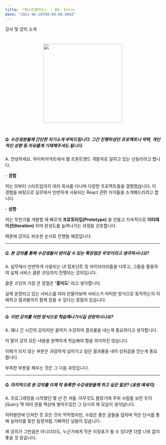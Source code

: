 ```yaml
---
title: 「패스트캠퍼스」 - 00. Intro
date: "2021-06-20T00:00:00.000Z"
---
```


강사 및 강의 소개

<!-- more -->

<div style="display: flex; justify-content: center; align-items: center; padding-block: 24px;">
    <img style="width: 256px; height: 256px;" src="https://i.ibb.co/5kBDbgS/avatar6.png" alt="" />
</div>

##### Q. 수강생분들께 간단한 자기소개 부탁드립니다. 그간 진행하셨던 프로젝트나 약력, 개인적인 성향 등 자유롭게 기재해주셔도 됩니다.

A. 안녕하세요. 하이퍼커넥트에서 웹 프론트엔드 개발자로 일하고 있는 신동리라고 합니다.

\- **경험** 

저는 SI부터 스타트업까지 여러 회사를 다니며 다양한 프로젝트들을 경험했습니다.
이 경험을 바탕으로 실무에서 빈번하게 사용되는 React 관련 지식들을 소개해드리려고 합니다.

\- **성향**

저는 무언가를 개발할 때 빠르게 **프로토타입(Prototype)** 을 만들고 지속적으로 **이터레이션(Iteration)** 하며 완성도를 높여나가는 과정을 선호합니다.

때문에 강의도 비슷한 순서로 진행될 예정입니다.

<hr />

##### Q. 본 강의를 통해 수강생들이 얻어갈 수 있는 특장점은 무엇이라고 생각하시나요?

A. 실무에서 빈번하게 사용되는 UI 컴포넌트 및 라이브러리들을 다루고, 그들을 활용하여 실제 서비스 클론 코딩까지 진행되는 강의입니다. 

클론 코딩의 가장 큰 장점은 **'흥미도'** 라고 생각합니다.

실제 운영되고 있는 서비스를 따라 만들어보며 서비스가 어떠한 방식으로 동작하는지 이해하고 결과물까지 함께 얻을 수 있다는 장점이 있습니다.

<hr />

##### Q. 이번 강의를 어떤 방식으로 학습해나가시길 권장하시나요?

A. 꽤나 긴 시간의 강의지만 끝까지 수강하여 결과물을 내는게 중요하다고 생각합니다.

이 말이 강의 모든 내용을 완벽하게 학습해야 함을 의미하진 않습니다.

이해가 되지 않는 부분은 과감하게 넘어가고 일단 결과물을 내어 성취감을 얻는게 중요합니다.

부족한 부분을 채우는 것은 그 다음 과정입니다. 

<hr />

##### Q. 마지막으로 본 강의를 이제 막 등록한 수강생분들께 하고 싶은 말은? (응원 메세지)

A. 프로그래밍을 시작했던 몇 년 전 겨울. 아무것도 몰랐기에 주위 사람들 보란 듯이 jQuery 책 여러 권을 책상에 쌓아두었던 그 당시의 제 모습이 생각납니다.

허허벌판에 던져진 듯 모든 것이 막막했지만, 수많은 좋은 글들을 접하며 작은 단서를 통해 실마리를 찾은 탐정처럼 기뻐하던 날들이 있습니다.

제 강의가 그만큼은 아니더라도, 누군가에게 작은 이정표가 될 수 있다면 더할 나위 없이 좋을 것 같습니다.
